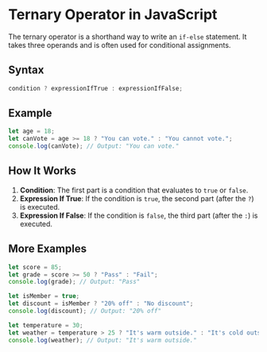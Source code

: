 # Ternary Operator in JavaScript

The ternary operator is a shorthand way to write an `if-else` statement. It takes three operands and is often used for conditional assignments.

## Syntax

```javascript
condition ? expressionIfTrue : expressionIfFalse;
```

## Example

```javascript
let age = 18;
let canVote = age >= 18 ? "You can vote." : "You cannot vote.";
console.log(canVote); // Output: "You can vote."
```

## How It Works

1. **Condition**: The first part is a condition that evaluates to `true` or `false`.
2. **Expression If True**: If the condition is `true`, the second part (after the `?`) is executed.
3. **Expression If False**: If the condition is `false`, the third part (after the `:`) is executed.

## More Examples

```javascript
let score = 85;
let grade = score >= 50 ? "Pass" : "Fail";
console.log(grade); // Output: "Pass"

let isMember = true;
let discount = isMember ? "20% off" : "No discount";
console.log(discount); // Output: "20% off"

let temperature = 30;
let weather = temperature > 25 ? "It's warm outside." : "It's cold outside.";
console.log(weather); // Output: "It's warm outside."
```
